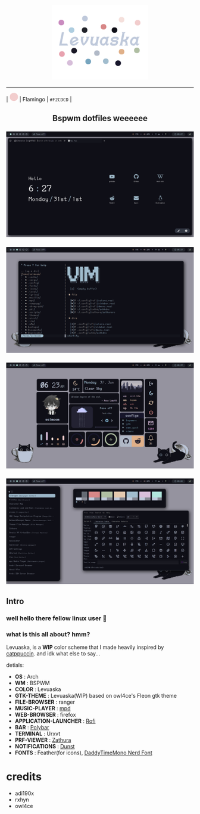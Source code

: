<h3 align="center">
	<img src="https://github.com/saimoomedits/levuaska/blob/main/git-hub/header-or-smth.png"  height="200" alt="header"/><br/></h3>
	
______________________________________________________________________________________________________________
| <img src="git-hub/leoveska-colors/flamingo.png" height="23" width="23"/>  | Flamingo  | `#F2CDCD` |	



<h2 align="center">Bspwm dotfiles weeeeee</h2>
<h3 align="center"><a> <img src="https://github.com/saimoomedits/levuaska/blob/main/screenshots/ss_1.png?raw=true" alt="desktop" border="0"></a></h3>
<h3 align="center"><a> <img src="https://github.com/saimoomedits/levuaska/blob/main/screenshots/ss_2.png?raw=true" alt="desktop" border="0"></a></h3>
<h3 align="center"><a> <img src="https://github.com/saimoomedits/levuaska/blob/main/screenshots/ss_3.png?raw=true" alt="desktop" border="0"></a></h3>
<h3 align="center"><a> <img src="https://github.com/saimoomedits/levuaska/blob/main/screenshots/ss_4.png?raw=true" alt="desktop" border="0"></a></h3>

## Intro
### well hello there fellow linux user 🐧

### what is this all about? hmm?
Levuaska, is a **WIP** color scheme that I made heavily inspired by [catppuccin](https://github.com/catppuccin/catppuccin). and idk what else to say...


detials:
* **OS** : Arch
* **WM** : BSPWM
* **COLOR** : Levuaska
* **GTK-THEME** : Levuaska(WIP) based on owl4ce's Fleon gtk theme
* **FILE-BROWSER** : ranger
* **MUSIC-PLAYER** : [mpd](https://www.musicpd.org/)
* **WEB-BROWSER** : firefox
* **APPLICATION-LAUNCHER** : [Rofi](https://github.com/davatorium/rofi)
* **BAR** : [Polybar](https://github.com/polybar/polybar)
* **TERMINAL** : Urxvt
* **PRF-VIEWER** : [Zathura](https://github.com/pwmt/zathura)
* **NOTIFICATIONS** : [Dunst](https://dunst-project.org/)
* **FONTS** : Feather(for icons), [DaddyTimeMono Nerd Font](https://github.com/ryanoasis/nerd-fonts/releases/download/v2.1.0/DaddyTimeMono.zip)


# credits
* adi190x
* rxhyn
* owl4ce
